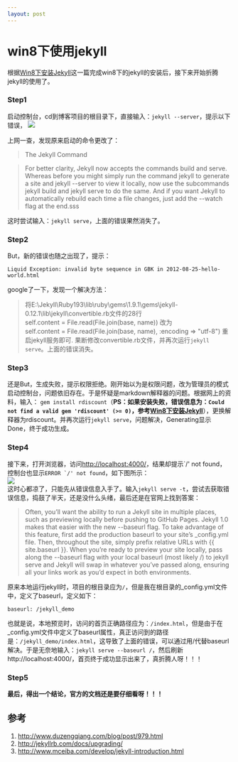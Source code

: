 ```yaml
---
layout: post
---
```


# win8下使用jekyll

根据[Win8下安装Jekyll](http://blog.zuckchen.com/Win8%E4%B8%8B%E5%AE%89%E8%A3%85Jekyll/)这一篇完成win8下的jekyll的安装后，接下来开始折腾jekyll的使用了。  

### Step1  

启动控制台，cd到博客项目的根目录下，直接输入：`jekyll --server`，提示以下错误，
![](http://ww3.sinaimg.cn/large/6321ab24gw1e6downzfeej20hs02kmx9.jpg)  

上网一查，发现原来启动的命令更改了：
>The Jekyll Command

>For better clarity, Jekyll now accepts the commands build and serve. Whereas before you might simply run the command jekyll to generate a site and jekyll --server to view it locally, now use the subcommands jekyll build and jekyll serve to do the same. And if you want Jekyll to automatically rebuild each time a file changes, just add the --watch flag at the end.sss  

这时尝试输入：`jekyll serve`，上面的错误果然消失了。  
  
### Step2 

But，新的错误也随之出现了，提示：  

    Liquid Exception: invalid byte sequence in GBK in 2012-08-25-hello-world.html
google了一下，发现一个解决方法：
>将E:\Jekyll\Ruby193\lib\ruby\gems\1.9.1\gems\jekyll-0.12.1\lib\jekyll\convertible.rb文件的28行  
self.content = File.read(File.join(base, name))
改为  
self.content = File.read(File.join(base, name), :encoding => "utf-8")
重启jekyll服务即可.
果断修改convertible.rb文件，并再次运行`jekyll serve`。上面的错误消失。

### Step3  

还是But，生成失败，提示权限拒绝。刚开始以为是权限问题，改为管理员的模式启动控制台，问题依旧存在。于是怀疑是markdown解释器的问题。根据网上的资料，输入： `gem install rdiscount`（**PS：如果安装失败，错误信息为：`Could not find a valid gem 'rdiscount' (>= 0)`，参考[Win8下安装Jekyll](http://blog.zuckchen.com/Win8%E4%B8%8B%E5%AE%89%E8%A3%85Jekyll/)**），更换解释器为rdiscount。并再次运行`jekyll serve`，问题解决，Generating显示Done，终于成功生成。  

### Step4  

接下来，打开浏览器，访问<http://localhost:4000/>，结果却提示\`/' not found，控制台也显示``ERROR `/' not found``，如下图所示：  
![](http://ww4.sinaimg.cn/large/6321ab24gw1e6doie7hp8j20az03j0sp.jpg)  
这时心都凉了，只能先从错误信息入手了。输入`jekyll serve -t`，尝试去获取错误信息，捣鼓了半天，还是没什么头绪，最后还是在官网上找到答案：
>Often, you’ll want the ability to run a Jekyll site in multiple places, such as previewing locally before pushing to GitHub Pages. Jekyll 1.0 makes that easier with the new --baseurl flag. To take advantage of this feature, first add the production baseurl to your site’s \_config.yml file. Then, throughout the site, simply prefix relative URLs with {{ site.baseurl }}. When you’re ready to preview your site locally, pass along the --baseurl flag with your local baseurl (most likely /) to jekyll serve and Jekyll will swap in whatever you’ve passed along, ensuring all your links work as you’d expect in both environments.  

原来本地运行jekyll时，项目的根目录应为`/`，但是我在根目录的_config.yml文件中，定义了baseurl，定义如下：  

    baseurl: /jekyll_demo
也就是说，本地预览时，访问的首页正确路径应为：`/index.html`，但是由于在_config.yml文件中定义了baseurl属性，真正访问到的路径是：`/jekyll_demo/index.html`，这导致了上面的错误，可以通过用/代替baseurl解决。于是无奈地输入：`jekyll serve --baseurl /`，然后刷新http://localhost:4000/，首页终于成功显示出来了，真折腾人呀！！！    
### Step5

**最后，得出一个结论，官方的文档还是要仔细看呀！！！**

## 参考

1. <http://www.duzengqiang.com/blog/post/979.html>
2. <http://jekyllrb.com/docs/upgrading/>
3. <http://www.mceiba.com/develop/jekyll-introduction.html>